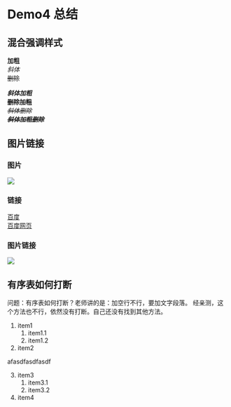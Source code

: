 # Demo4 总结

## 混合强调样式
**加粗**  
*斜体*    
~~删除~~

***斜体加粗***  
~~**删除加粗**~~  
*~~斜体删除~~*  
***~~斜体加粗删除~~***

## 图片链接

### 图片
![][baidu_logo]

### 链接
[百度][baidu]  
[百度网页][baidu]

### 图片链接
[![][baidu_logo]][baidu]

## 有序表如何打断
问题：有序表如何打断？老师讲的是：加空行不行，要加文字段落。
经亲测，这个方法也不行，依然没有打断。自己还没有找到其他方法。


1. item1
    1. item1.1
    2. item1.2
2. item2


afasdfasdfasdf

3. item3
    1. item3.1
    2. item3.2
4. item4



<!--定义链接和图片的引用-->
[baidu_logo]: https://www.baidu.com/img/PCtm_d9c8750bed0b3c7d089fa7d55720d6cf.png
[baidu]: https://www.baidu.com